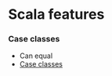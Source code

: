 # Scala features

### Case classes
 - Can equal
 - [Case classes](http://docs.scala-lang.org/tutorials/tour/case-classes)